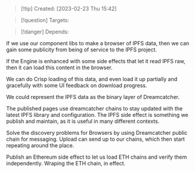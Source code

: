 
>[!tip] Created: [2023-02-23 Thu 15:42]

>[!question] Targets: 

>[!danger] Depends: 

If we use our component libs to make a browser of IPFS data, then we can gain some publicity from being of service to the IPFS project.

If the Engine is enhanced with some side effects that let it read IPFS raw, then it can load this content in the browser.

We can do Crisp loading of this data, and even load it up partially and gracefully with some UI feedback on download progress.

We could represent the IPFS data as the binary layer of Dreamcatcher.

The published pages use dreamcatcher chains to stay updated with the latest IPFS library and configuration.  The IPFS side effect is something we publish and maintain, as it is useful in many different contexts.

Solve the discovery problems for Browsers by using Dreamcatcher public chain for messaging.  Upload can send up to our chains, which then start repeating around the place.

Publish an Ethereum side effect to let us load ETH chains and verify them independently.  Wraping the ETH chain, in effect.